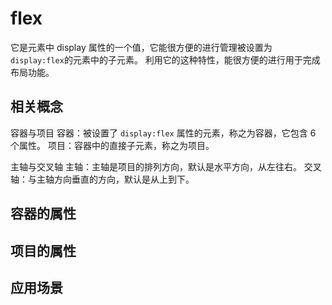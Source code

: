 # flex

它是元素中 display 属性的一个值，它能很方便的进行管理被设置为`display:flex`的元素中的子元素。
利用它的这种特性，能很方便的进行用于完成布局功能。

## 相关概念

容器与项目
容器：被设置了 `display:flex` 属性的元素，称之为容器，它包含 6 个属性。
项目：容器中的直接子元素，称之为项目。

主轴与交叉轴
主轴：主轴是项目的排列方向，默认是水平方向，从左往右。
交叉轴：与主轴方向垂直的方向，默认是从上到下。

## 容器的属性

## 项目的属性

## 应用场景
